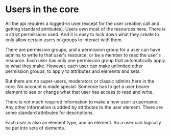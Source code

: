 # Users in the core

All the api requires a logged-in user (except for the user creation call and getting standard attributes).
Users own most of the resources here. There is a strict permissions used. And it is easy to lock down what they create to only allow certain users or groups to interact with them.

There are permission groups, and a permission group for a user can have admins to write to that user's resource, or be a member to read the user's resource.
Each user has only one permission group that automatically apply to what they make. However, each user can make unlimited other permission groups, to apply to attributes and elements and sets. 

But there are no super-users, moderators or classic admins here in the core. No account is made special.
Someone has to get a user bearer element to see or change what that user has access to read and write.

There is not much required information to make a new user: a username. Any other information is added by attributes to the user element.
There are some standard attributes for descriptions.

Each user is also an element type, and an element. So a user can logically be put into sets of elements.
